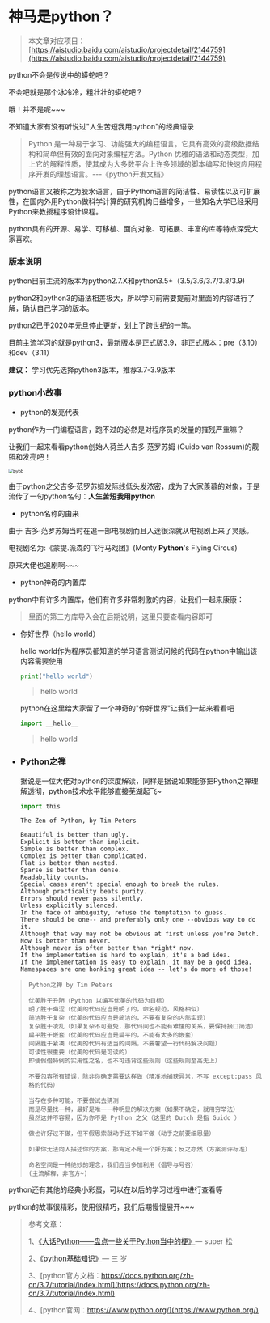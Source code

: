 
# 神马是python？

> 本文章对应项目：[https://aistudio.baidu.com/aistudio/projectdetail/2144759](https://aistudio.baidu.com/aistudio/projectdetail/2144759)

python不会是传说中的蟒蛇吧？

不会吧就是那个冰冷冷，粗壮壮的蟒蛇吧？

哦！并不是呢~~~

不知道大家有没有听说过"人生苦短我用python"的经典语录

> Python 是一种易于学习、功能强大的编程语言。它具有高效的高级数据结构和简单但有效的面向对象编程方法。Python 优雅的语法和动态类型，加上它的解释性质，使其成为大多数平台上许多领域的脚本编写和快速应用程序开发的理想语言。---《python开发文档》

python语言又被称之为胶水语言，由于Python语言的简洁性、易读性以及可扩展性，在国内外用Python做科学计算的研究机构日益增多，一些知名大学已经采用Python来教授程序设计课程。

python具有的开源、易学、可移植、面向对象、可拓展、丰富的库等特点深受大家喜欢。

### 版本说明

python目前主流的版本为python2.7.X和python3.5+（3.5/3.6/3.7/3.8/3.9)

python2和python3的语法相差极大，所以学习前需要提前对里面的内容进行了解，确认自己学习的版本。

python2已于2020年元旦停止更新，划上了跨世纪的一笔。

目前主流学习的就是python3，最新版本是正式版3.9，非正式版本：pre（3.10）和dev（3.11）

**建议：** 学习优先选择python3版本，推荐3.7-3.9版本

### python小故事

* python的发亮代表

python作为一门编程语言，跑不过的必然是对程序员的发量的摧残严重嘛？

让我们一起来看看python创始人荷兰人吉多·范罗苏姆 (Guido van Rossum)的靓照和发亮吧！

<img src="https://user-images.githubusercontent.com/61859193/124131173-1bc71d80-dab2-11eb-83b3-e1fa1b4f5e6c.jpg" alt="pybb" style="zoom:60%;" />

由于python之父吉多·范罗苏姆发际线低头发浓密，成为了大家羡慕的对象，于是流传了一句python名句：**人生苦短我用python**

* python名称的由来

由于 吉多·范罗苏姆当时在追一部电视剧而且入迷很深就从电视剧上来了灵感。

电视剧名为:《蒙提.派森的飞行马戏团》(Monty **Python**'s Flying Circus)

原来大佬也追剧啊~~~

* python神奇的内置库

python中有许多内置库，他们有许多非常刺激的内容，让我们一起来康康：

> 里面的第三方库导入会在后期说明，这里只要查看内容即可

- 你好世界（hello world）

  hello world作为程序员都知道的学习语言测试问候的代码在python中输出该内容需要使用

  ```python 
  print("hello world")  
  ```

  > hello world

  python在这里给大家留了一个神奇的"你好世界"让我们一起来看看吧

  ```python
  import __hello__
  ```

  > hello world

* ### Python之禅

  据说是一位大佬对python的深度解读，同样是据说如果能够把Python之禅理解透彻，python技术水平能够直接芜湖起飞~

  ```python
  import this
  ```

  >

  ```
  The Zen of Python, by Tim Peters
  
  Beautiful is better than ugly.
  Explicit is better than implicit.
  Simple is better than complex.
  Complex is better than complicated.
  Flat is better than nested.
  Sparse is better than dense.
  Readability counts.
  Special cases aren't special enough to break the rules.
  Although practicality beats purity.
  Errors should never pass silently.
  Unless explicitly silenced.
  In the face of ambiguity, refuse the temptation to guess.
  There should be one-- and preferably only one --obvious way to do it.
  Although that way may not be obvious at first unless you're Dutch.
  Now is better than never.
  Although never is often better than *right* now.
  If the implementation is hard to explain, it's a bad idea.
  If the implementation is easy to explain, it may be a good idea.
  Namespaces are one honking great idea -- let's do more of those!
  ```

> ```
> Python之禅 by Tim Peters
>  
> 优美胜于丑陋（Python 以编写优美的代码为目标）
> 明了胜于晦涩（优美的代码应当是明了的，命名规范，风格相似）
> 简洁胜于复杂（优美的代码应当是简洁的，不要有复杂的内部实现）
> 复杂胜于凌乱（如果复杂不可避免，那代码间也不能有难懂的关系，要保持接口简洁）
> 扁平胜于嵌套（优美的代码应当是扁平的，不能有太多的嵌套）
> 间隔胜于紧凑（优美的代码有适当的间隔，不要奢望一行代码解决问题）
> 可读性很重要（优美的代码是可读的）
> 即便假借特例的实用性之名，也不可违背这些规则（这些规则至高无上）
>  
> 不要包容所有错误，除非你确定需要这样做（精准地捕获异常，不写 except:pass 风格的代码）
>  
> 当存在多种可能，不要尝试去猜测
> 而是尽量找一种，最好是唯一一种明显的解决方案（如果不确定，就用穷举法）
> 虽然这并不容易，因为你不是 Python 之父（这里的 Dutch 是指 Guido ）
>  
> 做也许好过不做，但不假思索就动手还不如不做（动手之前要细思量）
>  
> 如果你无法向人描述你的方案，那肯定不是一个好方案；反之亦然（方案测评标准）
>  
> 命名空间是一种绝妙的理念，我们应当多加利用（倡导与号召）
> (主流解释，非官方~)
> ```

python还有其他的经典小彩蛋，可以在以后的学习过程中进行查看等

python的故事很精彩，使用很精巧，我们后期慢慢展开~~~


> 参考文章：
>
> 1、[《大话Python——盘点一些关于Python当中的梗》](https://aistudio.baidu.com/aistudio/projectdetail/1499947)— super 松
>
> 2、[《python基础知识》](https://aistudio.baidu.com/aistudio/projectdetail/1564661)— 三 岁
>
> 3、[python官方文档：https://docs.python.org/zh-cn/3.7/tutorial/index.html](https://docs.python.org/zh-cn/3.7/tutorial/index.html)
>
> 4、[python官网：https://www.python.org/](https://www.python.org/)
